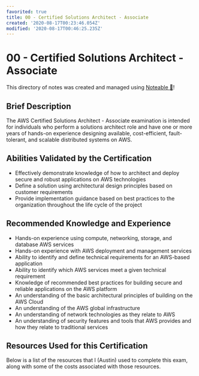 ```yaml
---
favorited: true
title: 00 - Certified Solutions Architect - Associate
created: '2020-08-17T00:23:46.054Z'
modified: '2020-08-17T00:46:25.235Z'
---
```


# 00 - Certified Solutions Architect - Associate

This directory of notes was created and managed using [Noteable :tada:](https://github.com/notable/notable)!

## Brief Description

The AWS Certified Solutions Architect - Associate examination is intended for individuals who perform a solutions architect role and have one or more years of hands-on experience designing available, cost-efficient, fault-tolerant, and scalable distributed systems on AWS.

## Abilities Validated by the Certification

- Effectively demonstrate knowledge of how to architect and deploy secure and robust applications on AWS technologies
- Define a solution using architectural design principles based on customer requirements
- Provide implementation guidance based on best practices to the organization throughout the life cycle of the project

## Recommended Knowledge and Experience

- Hands-on experience using compute, networking, storage, and database AWS services
- Hands-on experience with AWS deployment and management services
- Ability to identify and define technical requirements for an AWS-based application
- Ability to identify which AWS services meet a given technical requirement
- Knowledge of recommended best practices for building secure and reliable applications on the AWS platform
- An understanding of the basic architectural principles of building on the AWS Cloud
- An understanding of the AWS global infrastructure
- An understanding of network technologies as they relate to AWS
- An understanding of security features and tools that AWS provides and how they relate to traditional services

## Resources Used for this Certification

Below is a list of the resources that I (Austin) used to complete this exam, along with some of the costs associated with those resources.

